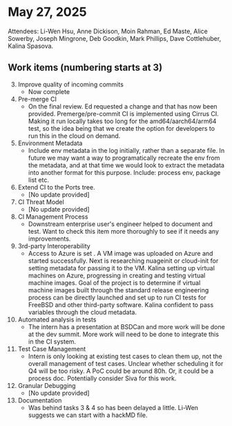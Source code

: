 # May 27, 2025

Attendees: Li-Wen Hsu, Anne Dickison, Moin Rahman, Ed Maste, Alice Sowerby, Joseph Mingrone, Deb Goodkin, Mark Phillips,  Dave Cottlehuber, Kalina Spasova.

## Work items (numbering starts at 3\)

3. Improve quality of incoming commits  
   * Now complete  
4. Pre-merge CI  
   * On the final review. Ed requested a change and that has now been provided. Premerge/pre-commit CI is implemented using Cirrus CI. Making it run locally takes too long for the amd64/aarch64/arm64 test, so the idea being that we create the option for developers to run this in the cloud on demand.  
5. Environment Metadata  
   * Include env metadata in the log initially, rather than a separate file. In future we may want a way to programatically recreate the env from the metadata, and at that time we would look to extract the metadata into another format for this purpose. Include: process env, package list etc.  
6. Extend CI to the Ports tree.  
   * \[No update provided\]  
7. CI Threat Model  
   * \[No update provided\]  
8. CI Management Process  
   * Downstream enterprise user's engineer helped to document and test. Want to check this item more thoroughly to see if it needs any improvements.  
9. 3rd-party Interoperability  
   * Access to Azure is set . A VM image was uploaded on Azure and started successfully. Next is researching nuageinit or cloud-init for setting metadata for passing it to the VM. Kalina setting up virtual machines on Azure, progressing in creating and testing virtual machine images. Goal of the project is to determine if virtual machine images built through the standard release engineering process can be directly launched and set up to run CI tests for FreeBSD and other third-party software. Kalina confident to pass variables through the cloud metadata.  
10. Automated analysis in tests  
    * The intern has a presentation at BSDCan and more work will be done at the dev summit. More work will need to be done to integrate this in the CI system.  
11. Test Case Management  
    * Intern is only looking at existing test cases to clean them up, not the overall management of test cases. Unclear whether scheduling it for Q4 will be too risky. A PoC could be around 80h. Or, it could be a process doc. Potentially consider Siva for this work.  
12. Granular Debugging  
    * \[No update provided\]  
13. Documentation  
    * Was behind tasks 3 & 4 so has been delayed a little. Li-Wen suggests we can start with a hackMD file.